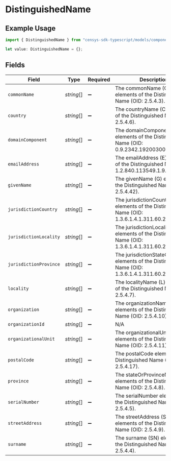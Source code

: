 # DistinguishedName

## Example Usage

```typescript
import { DistinguishedName } from "censys-sdk-typescript/models/components";

let value: DistinguishedName = {};
```

## Fields

| Field                                                                                               | Type                                                                                                | Required                                                                                            | Description                                                                                         |
| --------------------------------------------------------------------------------------------------- | --------------------------------------------------------------------------------------------------- | --------------------------------------------------------------------------------------------------- | --------------------------------------------------------------------------------------------------- |
| `commonName`                                                                                        | *string*[]                                                                                          | :heavy_minus_sign:                                                                                  | The commonName (CN) elements of the Distinguished Name (OID: 2.5.4.3).                              |
| `country`                                                                                           | *string*[]                                                                                          | :heavy_minus_sign:                                                                                  | The countryName (C) elements of the Distinguished Name (OID: 2.5.4.6).                              |
| `domainComponent`                                                                                   | *string*[]                                                                                          | :heavy_minus_sign:                                                                                  | The domainComponent (DC) elements of the Distinguished Name (OID: 0.9.2342.19200300.100.1.25).      |
| `emailAddress`                                                                                      | *string*[]                                                                                          | :heavy_minus_sign:                                                                                  | The emailAddress (E) elements of the Distinguished Name (OID: 1.2.840.113549.1.9.1).                |
| `givenName`                                                                                         | *string*[]                                                                                          | :heavy_minus_sign:                                                                                  | The givenName (G) elements of the Distinguished Name (OID: 2.5.4.42).                               |
| `jurisdictionCountry`                                                                               | *string*[]                                                                                          | :heavy_minus_sign:                                                                                  | The jurisdictionCountry elements of the Distinguished Name (OID: 1.3.6.1.4.1.311.60.2.1.3).         |
| `jurisdictionLocality`                                                                              | *string*[]                                                                                          | :heavy_minus_sign:                                                                                  | The jurisdictionLocality elements of the Distinguished Name (OID: 1.3.6.1.4.1.311.60.2.1.1).        |
| `jurisdictionProvince`                                                                              | *string*[]                                                                                          | :heavy_minus_sign:                                                                                  | The jurisdictionStateOrProvince elements of the Distinguished Name (OID: 1.3.6.1.4.1.311.60.2.1.2). |
| `locality`                                                                                          | *string*[]                                                                                          | :heavy_minus_sign:                                                                                  | The localityName (L) elements of the Distinguished Name (OID: 2.5.4.7).                             |
| `organization`                                                                                      | *string*[]                                                                                          | :heavy_minus_sign:                                                                                  | The organizationName (O) elements of the Distinguished Name (OID: 2.5.4.10).                        |
| `organizationId`                                                                                    | *string*[]                                                                                          | :heavy_minus_sign:                                                                                  | N/A                                                                                                 |
| `organizationalUnit`                                                                                | *string*[]                                                                                          | :heavy_minus_sign:                                                                                  | The organizationalUnit (OU) elements of the Distinguished Name (OID: 2.5.4.11).                     |
| `postalCode`                                                                                        | *string*[]                                                                                          | :heavy_minus_sign:                                                                                  | The postalCode elements of the Distinguished Name (OID: 2.5.4.17).                                  |
| `province`                                                                                          | *string*[]                                                                                          | :heavy_minus_sign:                                                                                  | The stateOrProvinceName (ST) elements of the Distinguished Name (OID: 2.5.4.8).                     |
| `serialNumber`                                                                                      | *string*[]                                                                                          | :heavy_minus_sign:                                                                                  | The serialNumber elements of the Distinguished Name (OID: 2.5.4.5).                                 |
| `streetAddress`                                                                                     | *string*[]                                                                                          | :heavy_minus_sign:                                                                                  | The streetAddress (STREET) elements of the Distinguished Name (OID: 2.5.4.9).                       |
| `surname`                                                                                           | *string*[]                                                                                          | :heavy_minus_sign:                                                                                  | The surname (SN) elements of the Distinguished Name (OID: 2.5.4.4).                                 |
